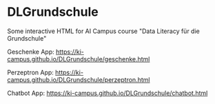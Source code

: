 # DLGrundschule
Some interactive HTML for AI Campus course "Data Literacy für die Grundschule"

Geschenke App: https://ki-campus.github.io/DLGrundschule/geschenke.html 

Perzeptron App: https://ki-campus.github.io/DLGrundschule/perzeptron.html

Chatbot App: https://ki-campus.github.io/DLGrundschule/chatbot.html
